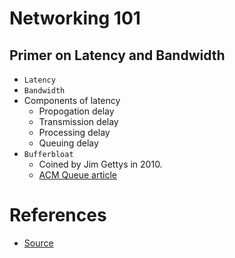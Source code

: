 # Networking 101
## Primer on Latency and Bandwidth
* `Latency`
* `Bandwidth`
* Components of latency
  * Propogation delay
  * Transmission delay
  * Processing delay
  * Queuing delay
* `Bufferbloat`
  * Coined by Jim Gettys in 2010.
  * [ACM Queue article](http://queue.acm.org/detail.cfm?id=2209336)

# References
* [Source](https://hpbn.co/)